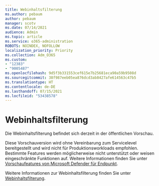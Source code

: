 ```yaml
---
title: Webinhaltsfilterung
ms.author: pebaum
author: pebaum
manager: scotv
ms.date: 07/14/2021
audience: Admin
ms.topic: article
ms.service: o365-administration
ROBOTS: NOINDEX, NOFOLLOW
localization_priority: Priority
ms.collection: Adm_O365
ms.custom:
- "12383"
- "9005487"
ms.openlocfilehash: 9d5f3b331553cef615e7b25681eca90a59b9508d
ms.sourcegitcommit: 38f987eeb05ea876dcd3ab8427afe614563c47b5
ms.translationtype: HT
ms.contentlocale: de-DE
ms.lasthandoff: 07/15/2021
ms.locfileid: "53438578"
---
```

# <a name="web-content-filtering"></a>Webinhaltsfilterung

Die Webinhaltsfilterung befindet sich derzeit in der öffentlichen Vorschau.

Diese Vorschauversion wird ohne Vereinbarung zum Servicelevel bereitgestellt und wird nicht für Produktionsworkloads empfohlen. Bestimmte Features werden möglicherweise nicht unterstützt oder weisen eingeschränkte Funktionen auf. Weitere Informationen finden Sie unter [Vorschaufeatures von Microsoft Defender für Endpunkt](/microsoft-365/security/defender-endpoint/preview).

Weitere Informationen zur Webinhaltsfilterung finden Sie unter [Webinhaltsfilterung](/microsoft-365/security/defender-endpoint/web-content-filtering).